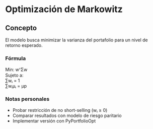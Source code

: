 # Optimización de Markowitz

## Concepto
El modelo busca minimizar la varianza del portafolio para un nivel de retorno esperado.

### Fórmula
Min: wᵀΣw  
Sujeto a:  
∑wᵢ = 1  
∑wᵢμᵢ = μp  

### Notas personales
- Probar restricción de no short-selling (wᵢ ≥ 0)
- Comparar resultados con modelo de riesgo paritario
- Implementar versión con PyPortfolioOpt
